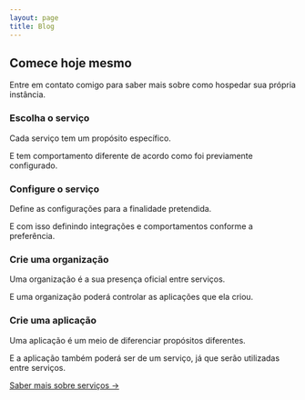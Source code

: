 ```yaml
---
layout: page
title: Blog
---
```


<section class="container-lg py-md-6 my-lg-6">
  <h2 class="alt-h2 text-center mb-3">Comece hoje mesmo</h2>
  <p class="alt-lead text-gray text-center col-md-10 mx-auto">Entre em contato comigo para saber mais sobre como
    hospedar sua própria instância.</p>
  <div class="mt-md-6 clearfix gutter-spacious">
    <div class="mb-4 col-md-6 float-left">
      <h3 class="alt-h3 mb-2">Escolha o serviço</h3>
      <p class="text-gray">Cada serviço tem um propósito específico.</p>
      <p class="text-gray">E tem comportamento diferente de acordo como foi previamente configurado.</p>
    </div>
    <div class="mb-4 col-md-6 float-left">
      <h3 class="alt-h3 mb-2">Configure o serviço</h3>
      <p class="text-gray">Define as configurações para a finalidade pretendida.</p>
      <p class="text-gray">E com isso definindo integrações e comportamentos conforme a preferência.</p>
    </div>
  </div>
  <div class="mb-md-6 clearfix gutter-spacious">
    <div class="mb-4 col-md-6 float-left">
      <h3 class="alt-h3 mb-2">Crie uma organização</h3>
      <p class="text-gray">Uma organização é a sua presença oficial entre serviços.</p>
      <p class="text-gray">E uma organização poderá controlar as aplicações que ela criou.</p>
    </div>
    <div class="mb-4 col-md-6 float-left">
      <h3 class="alt-h3 mb-2">Crie uma aplicação</h3>
      <p class="text-gray">Uma aplicação é um meio de diferenciar propósitos diferentes.</p>
      <p class="text-gray">E a aplicação também poderá ser de um serviço, já que serão utilizadas entre serviços.</p>
    </div>
  </div>
  <p class="text-center">
    <a href="services" class="btn btn-outline">Saber mais sobre serviços →</a>
  </p>
</section>
